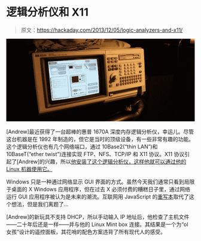 # 逻辑分析仪和 X11

> 原文：<https://hackaday.com/2013/12/05/logic-analyzers-and-x11/>

![logic](img/c1dbea7887a1c0e9fe7a2686d4b38986.png)

[Andrew]最近获得了一台超棒的惠普 1670A 深度内存逻辑分析仪，幸运儿。尽管这台机器是在 1992 年制造的，但它是当时的顶级设备，有一些非常有趣的功能。这个逻辑分析仪也有几个网络端口，通过 10Base2(“thin LAN”)和 10BaseT(“ether twist”)连接实现 FTP、NFS、TCP/IP 和 X11 协议。X11 协议引起了[Andrew]的兴趣，所以[他安装了这个逻辑分析仪，这样他就可以通过他的 Linux 机器使用它。](http://www.theresistornetwork.com/2013/12/a-testament-to-x11-backwards.html)

Windows 只是一种通过网络显示 GUI 界面的方式。虽然今天我们通常只看到局限于桌面的 X Windows 应用程序，但在过去 X 必须付费的糟糕日子里，通过网络运行 GUI 应用程序被认为是未来的潮流。互联网用 JavaScript 的[重写本](http://en.wikipedia.org/wiki/Palimpsest)取代了这个想法，但是我们离题了…

[Andrew]的新玩具不支持 DHCP，所以手动输入 IP 地址后，他检查了主机文件——二十年后还是一样——并与他的 Linux Mint box 连接。其结果是一个为“ol 女孩”设计的遥控面板，其花哨的配色方案违背了所有现代人的感受。